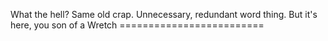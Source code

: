 What the hell? Same old crap. Unnecessary, redundant word thing. But it's here, you son of a Wretch =========================
